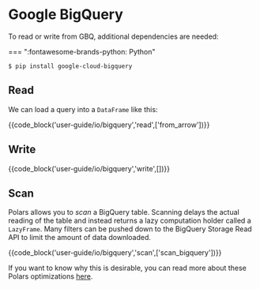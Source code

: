 # Google BigQuery

To read or write from GBQ, additional dependencies are needed:

=== ":fontawesome-brands-python: Python"

```shell
$ pip install google-cloud-bigquery
```

## Read

We can load a query into a `DataFrame` like this:

{{code_block('user-guide/io/bigquery','read',['from_arrow'])}}

## Write

{{code_block('user-guide/io/bigquery','write',[])}}

## Scan

Polars allows you to _scan_ a BigQuery table. Scanning delays the actual reading of the table and
instead returns a lazy computation holder called a `LazyFrame`. Many filters can be pushed down to
the BigQuery Storage Read API to limit the amount of data downloaded.

{{code_block('user-guide/io/bigquery','scan',['scan_bigquery'])}}

If you want to know why this is desirable, you can read more about these Polars optimizations
[here](../concepts/lazy-api.md).
